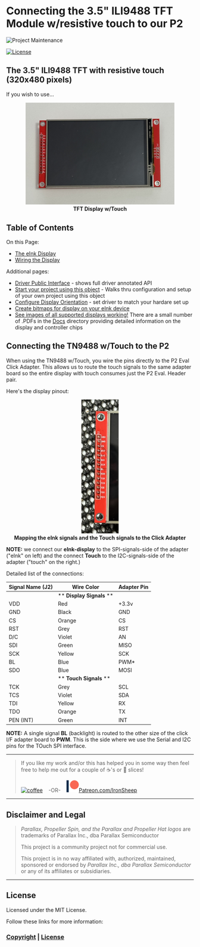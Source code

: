 # Connecting the 3.5" ILI9488 TFT Module w/resistive touch to our P2

![Project Maintenance][maintenance-shield]

[![License][license-shield]](LICENSE)


## The 3.5" ILI9488 TFT with resistive touch (320x480 pixels) 

If you wish to use...

<p align="center">
  <img src="../Images/theDisplay.jpg" width="400"></br>
  <caption><B>TFT Display w/Touch</B></caption>
</p>



## Table of Contents

On this Page:

- [The eInk Display](#features)
- [Wiring the Display](#how-to-contribute)

Additional pages:

- [Driver Public Interface](./isp_eInk_click.txt) - shows full driver annotated API 
- [Start your project using this object](DEVELOP.md) - Walks thru configuration and setup of your own project using this object
- [Configure Display Orientation](../Docs/Orientation.md) - set driver to match your hardare set up
- [Create bitmaps for display on your eInk device](./C-src)
- [See images of all supported displays working!](./Docs) There are a small number of .PDFs in the [Docs](../Docs) directory providing  detailed information on the display and controller chips



## Connecting the TN9488 w/Touch to the P2

When using the TN9488 w/Touch, you wire the pins directly to the P2 Eval Click Adapter.  This allows us to route the touch signals to the same adapter board so the entire display with touch consumes just the P2 Eval. Header pair.

Here's the display pinout:

<p align="center">
  <img src="../Images/pins-IF.jpg" width="100"></br>
  <caption><B>Mapping the eInk signals and the Touch signals to the Click Adapter</B></caption>
</p>

**NOTE:** we connect our **eInk-display** to the SPI-signals-side of the adapter ("eInk" on left) and the connect **Touch** to the I2C-signals-side of the adapter ("touch" on the right.)


Detailed list of the connections:

| Signal Name  (J2) |  Wire Color | Adapter Pin 
| --- | --- | --- 
| | ** **Display Signals**  ** | 
| VDD |  Red | +3.3v 
| GND |  Black | GND 
| CS |  Orange | CS
| RST |  Grey | RST 
| D/C |  Violet | AN
| SDI |  Green | MISO
| SCK |  Yellow | SCK
| BL |  Blue | PWM*
| SDO |  Blue | MOSI
| | ** **Touch Signals** ** | 
| TCK |  Grey | SCL
| TCS |  Violet | SDA 
| TDI |  Yellow | RX
| TDO |  Orange | TX 
| PEN (INT) |  Green | INT 

**NOTE:** A single signal **BL** (backlight) is routed to the other size of the click I/F adapter board to **PWM**.  This is the side where we use the Serial and I2C pins for the TOuch SPI interface.

---

> If you like my work and/or this has helped you in some way then feel free to help me out for a couple of :coffee:'s or :pizza: slices!
>
> [![coffee](https://www.buymeacoffee.com/assets/img/custom_images/black_img.png)](https://www.buymeacoffee.com/ironsheep) &nbsp;&nbsp; -OR- &nbsp;&nbsp; [![Patreon](../Images/patreon.png)](https://www.patreon.com/IronSheep?fan_landing=true)[Patreon.com/IronSheep](https://www.patreon.com/IronSheep?fan_landing=true)

---

## Disclaimer and Legal

> *Parallax, Propeller Spin, and the Parallax and Propeller Hat logos* are trademarks of Parallax Inc., dba Parallax Semiconductor
>
> This project is a community project not for commercial use.
>
> This project is in no way affiliated with, authorized, maintained, sponsored or endorsed by *Parallax Inc., dba Parallax Semiconductor* or any of its affiliates or subsidiaries.

---

## License

Licensed under the MIT License.

Follow these links for more information:

### [Copyright](copyright) | [License](LICENSE)

[maintenance-shield]: https://img.shields.io/badge/maintainer-stephen%40ironsheep%2ebiz-blue.svg?style=for-the-badge

[license-shield]: https://img.shields.io/badge/License-MIT-yellow.svg

